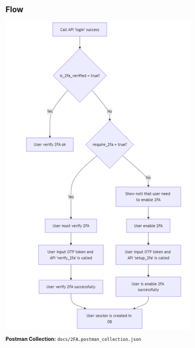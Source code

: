 ## Flow
![image](./docs/flowChart-image.png)

**Postman Collection:** `docs/2FA.postman_collection.json`